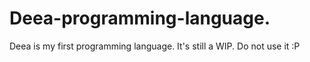 # Deea-programming-language.
Deea is my first programming language. It's still a WIP. Do not use it :P

